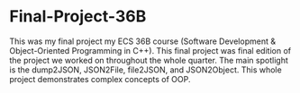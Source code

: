 # Final-Project-36B
This was my final project my ECS 36B course (Software Development &amp; Object-Oriented Programming in C++). This final project was final edition of the project we worked on throughout the whole quarter. The main spotlight is the dump2JSON, JSON2File, file2JSON, and JSON2Object. This whole project demonstrates complex concepts of OOP.
